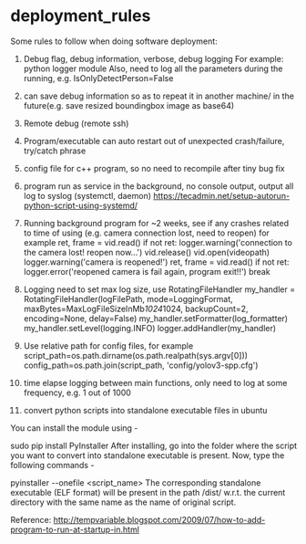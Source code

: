 # deployment_rules
Some rules to follow when doing software deployment:

1. Debug flag, debug information, verbose, debug logging
For example: python logger module
Also, need to log all the parameters during the running, e.g. IsOnlyDetectPerson=False

2. can save debug information so as to repeat it in another machine/ in the future(e.g. save resized boundingbox image as base64)
3. Remote debug (remote ssh)
4. Program/executable can auto restart out of unexpected crash/failure, try/catch phrase
5. config file for c++ program, so no need to recompile after tiny bug fix
6. program run as service in the background, no console output, output all log to syslog (systemctl, daemon)
https://tecadmin.net/setup-autorun-python-script-using-systemd/

7. Running background program for ~2 weeks, see if any crashes related to time of using (e.g. camera connection lost, need to reopen)
for example
    ret, frame = vid.read()
    if not ret:
        logger.warning('connection to the camera lost! reopen now...')
        vid.release()
        vid.open(videopath)
        logger.warning('camera is reopened!')
        ret, frame = vid.read()
        if not ret:
            logger.error('reopened camera is fail again, program exit!!')
            break

8. Logging need to set max log size, use RotatingFileHandler
my_handler = RotatingFileHandler(logFilePath, mode=LoggingFormat, maxBytes=MaxLogFileSizeInMb*1024*1024, 
                                 backupCount=2, encoding=None, delay=False)
my_handler.setFormatter(log_formatter)
my_handler.setLevel(logging.INFO)
logger.addHandler(my_handler)

9. Use relative path for config files, 
for example
script_path=os.path.dirname(os.path.realpath(sys.argv[0]))
config_path=os.path.join(script_path, 'config/yolov3-spp.cfg')

10. time elapse logging between main functions, only need to log at some frequency, e.g. 1 out of 1000

11. convert python scripts into standalone executable files in ubuntu

You can install the module using -

sudo pip install PyInstaller
After installing, go into the folder where the script you want to convert into standalone executable is present. Now, type the following commands -

pyinstaller --onefile <script_name>
The corresponding standalone executable (ELF format) will be present in the path /dist/ w.r.t. the current directory with the same name as the name of original script.

Reference:
http://tempvariable.blogspot.com/2009/07/how-to-add-program-to-run-at-startup-in.html

